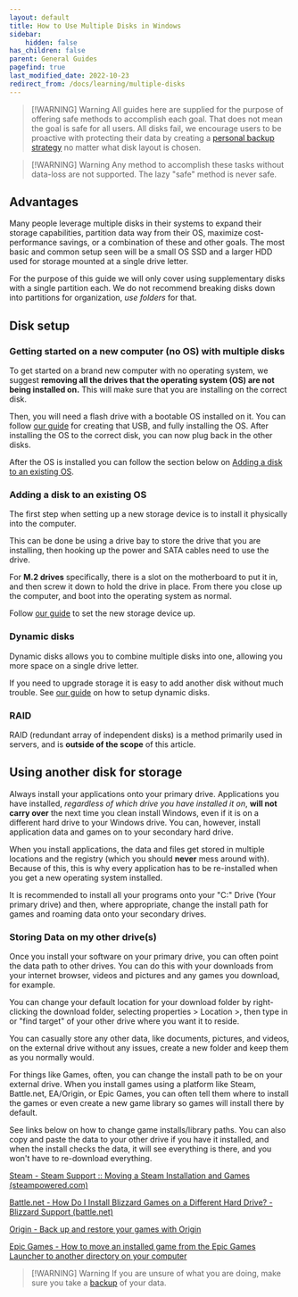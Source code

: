 ```yaml
---
layout: default
title: How to Use Multiple Disks in Windows
sidebar:
    hidden: false
has_children: false
parent: General Guides
pagefind: true
last_modified_date: 2022-10-23
redirect_from: /docs/learning/multiple-disks
---
```



> [!WARNING] Warning
> All guides here are supplied for the purpose of offering safe methods to accomplish each goal. That does not mean the goal is safe for all users. All disks fail, we encourage users to be proactive with protecting their data by creating a [personal backup strategy](/docs/backups) no matter what disk layout is chosen.

> [!WARNING] Warning
> Any method to accomplish these tasks without data-loss are not supported. The lazy "safe" method is never safe.

## Advantages
Many people leverage multiple disks in their systems to expand their storage capabilities, partition data way from their OS, maximize cost-performance savings, or a combination of these and other goals. The most basic and common setup seen will be a small OS SSD and a larger HDD used for storage mounted at a single drive letter. 

For the purpose of this guide we will only cover using supplementary disks with a single partition each. We do not recommend breaking disks down into partitions for organization, *use folders* for that.

## Disk setup
### Getting started on a new computer (no OS) with multiple disks
To get started on a brand new computer with no operating system, we suggest **removing all the drives that the operating system (OS) are not being installed on.** This will make sure that you are installing on the correct disk.

Then, you will need a flash drive with a bootable OS installed on it. You can follow [our guide](/docs/installations) for creating that USB, and fully installing the OS. After installing the OS to the correct disk, you can now plug back in the other disks.

After the OS is installed you can follow the section below on [Adding a disk to an existing OS](#adding-a-disk-to-an-existing-os).

### Adding a disk to an existing OS
The first step when setting up a new storage device is to install it physically into the computer. 

This can be done be using a drive bay to store the drive that you are installing, then hooking up the power and SATA cables need to use the drive. 

For **M.2 drives** specifically, there is a slot on the motherboard to put it in, and then screw it down to hold the drive in place. From there you close up the computer, and  boot into the operating system as normal. 

Follow [our guide](/docs/disks/disk-management) to set the new storage device up.

### Dynamic disks
Dynamic disks allows you to combine multiple disks into one, allowing you more space on a single drive letter. 

If you need to upgrade storage it is easy to add another disk without much trouble. See [our guide](/docs/disks/dynamic-disks) on how to setup dynamic disks.

### RAID
RAID (redundant array of independent disks) is a method primarily used in servers, and is **outside of the scope** of this article.

## Using another disk for storage
Always install your applications onto your primary drive. Applications you have installed, *regardless of which drive you have installed it on*, **will not carry over** the next time you clean install Windows, even if it is on a different hard drive to your Windows drive. You can, however, install application data and games on to your secondary hard drive.

When you install applications, the data and files get stored in multiple locations and the registry (which you should **never** mess around with). Because of this, this is why every application has to be re-installed when you get a new operating system installed.

It is recommended to install all your programs onto your "C:\" Drive (Your primary drive) and then, where appropriate, change the install path for games and roaming data onto your secondary drives.

### Storing Data on my other drive(s)
Once you install your software on your primary drive, you can often point the data path to other drives. You can do this with your downloads from your internet browser, videos and pictures and any games you download, for example.

You can change your default location for your download folder by right-clicking the download folder, selecting properties > Location >, then type in or "find target" of your other drive where you want it to reside.

You can casually store any other data, like documents, pictures, and videos, on the external drive without any issues, create a new folder and keep them as you normally would.

For things like Games, often, you can change the install path to be on your external drive. When you install games using a platform like Steam, Battle.net, EA/Origin, or Epic Games, you can often tell them where to install the games or even create a new game library so games will install there by default.

See links below on how to change game installs/library paths.
You can also copy and paste the data to your other drive if you have it installed, and when the install checks the data, it will see everything is there, and you won't have to re-download everything.

[Steam - Steam Support :: Moving a Steam Installation and Games (steampowered.com)](https://help.steampowered.com/en/faqs/view/4BD4-4528-6B2E-8327)

[Battle.net - How Do I Install Blizzard Games on a Different Hard Drive? - Blizzard Support (battle.net)](https://us.battle.net/support/en/article/151376)

[Origin - Back up and restore your games with Origin](https://help.ea.com/en-us/help/origin/origin/backing-up-and-restoring-your-origin-games/)

[Epic Games - How to move an installed game from the Epic Games Launcher to another directory on your computer](https://www.epicgames.com/help/en-US/epic-games-store-c5719341124379/launcher-support-c5719357217435/how-to-move-an-installed-game-from-the-epic-games-launcher-to-another-directory-on-your-computer-a5720215231515)

> [!WARNING] Warning
> If you are unsure of what you are doing, make sure you take a [backup](/docs/backups/creating-backups.md) of your data.
